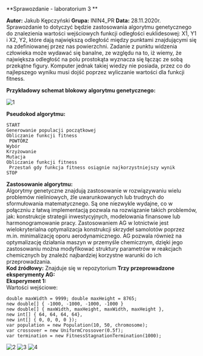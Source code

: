 **Sprawozdanie - laboratorium 3 **
 
**Autor:** Jakub Kępczyński 
**Grupa:** ININ4_PR 
**Data:** 28.11.2020r. 
Sprawozdanie to dotyczyć będzie zastosowania algorytmu genetycznego do znalezienia wartości wejściowych funkcji odległości euklidesowej: X1, Y1 i X2, Y2, które dają największą odległość między punktami znajdującymi się na zdefiniowanej przez nas powierzchni. Zadanie z punktu widzenia człowieka może wydawać się banalne, ze względu na to, iż wiemy, że największa odległość na polu prostokąta wyznacza się łącząc ze sobą przekątne figury. Komputer jednak takiej wiedzy nie posiada, przez co do najlepszego wyniku musi dojść poprzez wyliczanie wartości dla funkcji fitness.  
 
**Przykładowy schemat blokowy algorytmu genetycznego:** 

![1](https://user-images.githubusercontent.com/61251819/108840624-e9bf1f80-75d6-11eb-95dd-087afb81b97a.png)

**Pseudokod algorytmu:**  
```
START 
Generowanie populacji początkowej 
Obliczanie funkcji fitness 
 POWTÓRZ 
Wybór 
Krzyżowanie 
Mutacja 
Obliczanie funkcji fitness 
 Przestań gdy funkcja fitness osiągnie najkorzystniejszy wynik 
STOP 
```
 
**Zastosowanie algorytmu:**  
Algorytmy genetyczne znajdują zastosowanie w rozwiązywaniu wielu problemów nieliniowych, źle uwarunkowanych lub trudnych do sformułowania matematycznego. Są one niezwykle wydajne, co w połączniu z łatwą implementacją pozwala na rozwiązanie takich problemów, jak: konstrukcje strategii inwestycyjnych, modelowania finansowe lub harmonogramowanie pracy. Zastosowaniem AG w lotnictwie jest wielokryterialna optymalizacja konstrukcji skrzydeł samolotów poprzez m.in. minimalizację oporu aerodynamicznego. AG pozwala również na optymalizację działania maszyn w przemyśle chemicznym, dzięki jego zastosowaniu można modyfikować struktury parametrów w reakcjach chemicznych by znaleźć najbardziej korzystne warunki do ich przeprowadzania.  
**Kod źródłowy:**
Znajduje się w repozytorium
**Trzy przeprowadzone eksperymenty AG:**  
**Eksperyment 1:**  
Wartości wejściowe:
```
double maxWidth = 9999; double maxHeight = 8765; 
new double[] { -1000, -1000, -1000, -1000 } 
new double[] { maxWidth, maxHeight, maxWidth, maxHeight }, 
new int[] { 64, 64, 64, 64},
new int[] { 0, 0, 0, 0 }); 
var population = new Population(10, 50, chromosome);
var crossover = new UniformCrossover(0.5f); 
var termination = new FitnessStagnationTermination(1000); 
```

![2](https://user-images.githubusercontent.com/61251819/108840969-5afed280-75d7-11eb-93ea-abac4a91cf90.jpg)
![3](https://user-images.githubusercontent.com/61251819/108840970-5afed280-75d7-11eb-880e-952c81ae3c17.jpg)
![4](https://user-images.githubusercontent.com/61251819/108840966-59cda580-75d7-11eb-96a1-cfe9366479bb.jpg)
